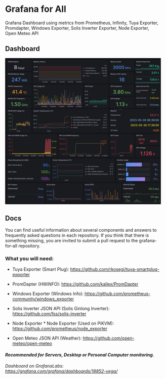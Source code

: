# Grafana for All
Grafana Dashboard using metrics from Prometheus, Infinity, Tuya Exporter, Promdapter, Windows Exporter, Solis Inverter Exporter, Node Exporter, Open Meteo API

## Dashboard
![image](dashboard.png)

## Docs
You can find useful information about several components and answers to frequently asked questions in each repository. If you think that there is something missing, you are invited to submit a pull request to the grafana-for-all repository.

### What you will need:

* Tuya Exporter (Smart Plug):
https://github.com/rkosegi/tuya-smartplug-exporter

* PromDapter (HWiNFO):
https://github.com/kallex/PromDapter

* Windows Exporter (Windows Info): 
https://github.com/prometheus-community/windows_exporter

* Solis Inverter JSON API (Solis Ginlong Inverter): 
https://github.com/fss/solis-inverter

* Node Exporter * Node Exporter (Used on PiKVM):
https://github.com/prometheus/node_exporter

* Open Meteo JSON API (Weather):
https://github.com/open-meteo/open-meteo


#### *_Recommended for Servers, Desktop or Personal Computer monitoring._*

_Dashboard on GrafanaLabs: https://grafana.com/grafana/dashboards/18852-vega/_
